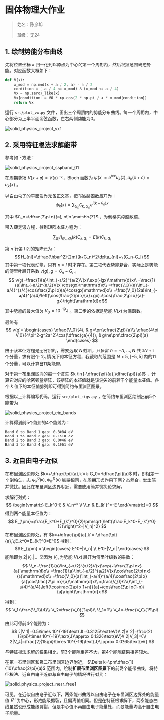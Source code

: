 # 固体物理大作业

> 姓名：陈彦旭
>
> 班级：无24

## 1. 绘制势能分布曲线

先将位置坐标 $x$ 归一化到以原点为中心的第一个周期内，然后根据范围确定势能。对应函数大概如下：

```python
def V(x):
    x_mod = np.mod(x + a / 2, a) - a / 2
    condition = (-a / 4 <= x_mod) & (x_mod <= a / 4)
    Vx = np.zeros_like(x)
    Vx[condition] = V0 * np.cos(2 * np.pi / a * x_mod[condition])
    return Vx
```

运行 `src/plot_vx.py` 文件，画出三个周期内的势能分布曲线。每一个周期内，中心部分为上半平面余弦函数，左右两侧势能为0。

![solid_physics_project_vx1](https://cdn.jsdelivr.net/gh/DerrickMarcus/picgo_image/images/solid_physics_project_vx1.png)



## 2. 采用特征根法求解能带

参考如下方法：

![solid_physics_project_sspband_01](https://cdn.jsdelivr.net/gh/DerrickMarcus/picgo_image/images/solid_physics_project_sspband_01.png)

在周期势场 $V(x+a)=V(x)$ 下，Bloch 函数为 $\psi(x)=e^{ikx}u_k(x),\,u_k(x+a)=u_k(x)$  。

以自由电子的平面波为完备正交基，把布洛赫函数展开为：
$$
\psi_k(x)=\sum_{G_n} C_{k,G_n}e^{i(k+G_n)x}
$$

其中 $G_n=\dfrac{2\pi n}{a}, n\in \mathbb{Z}$ ，为倒格矢的整数倍。

带入薛定谔方程，得到矩阵本征方程为：

$$
\sum_{G_l}H_{G_n,G_l}(k)C_{k,G_l}=E(k)C_{k,G_l}
$$

第 $n$ 行第 $l$ 列的矩阵元为：
$$
H_{nl}=\dfrac{\hbar^2}{2m}(k+G_n)^2\delta_{nl}+v(G_n-G_l)
$$
其中第一项代表动能，只有 $n=l$ 时才存在。第二项代表势能耦合，实际上是势能的傅里叶展开系数 $v(g), g=G_n-G_l$ 。
$$
v(g)=\frac{1}{a}\int_{-a/2}^{a/2}V(x)\exp(-igx)\mathrm{d}x\\
=\frac{1}{a}\int_{-a/2}^{a/2}V(x)\cos(gx)\mathrm{d}x\\
=\frac{V_0}{a}\int_{-a/4}^{a/4}\cos\frac{2\pi x}{a}\cos(gx)\mathrm{d}x\\
=\frac{V_0}{2a}\int_{-a/4}^{a/4}\left(\cos(\frac{2\pi x}{a}+gx)+\cos(\frac{2\pi x}{a}-gx)\right)\mathrm{d}x
$$

其中势能的最大值为 $V_0=10^{-19}\text{J}$ 。第二步的依据是势能 $V(x)$ 为偶函数。

最终有：
$$
v(g)=
\begin{cases}
\dfrac{V_0}{4}, & g=\pm\cfrac{2\pi}{a}\\
\dfrac{4\pi V_0}{4\pi^2-g^2a^2}\cos(\dfrac{ga}{4}), & g\ne\pm\cfrac{2\pi}{a}
\end{cases}
$$

由于该本征方程是无穷阶的，需要选取 $N$ 截断，只保留 $n=-N,...,N$ 共 $2N+1$ 个分量，求有限个 $G_n$ 情况下的本征方程。我截取的范围是 $N=5,[-5, 5]$ 内的11个分量，可以计算出11条能带。

对于第一布里渊区内的每一个波矢 $k \in [-\dfrac{\pi}{a},\dfrac{\pi}{a}]$ ，计算它对应的哈密顿量矩阵，该矩阵的本征值就是该波矢的前若干个能量本征值。各个 $k$ 值下的本征值排列即可得到简约布里渊区图景。

根据以上计算编写代码，运行 `src/plot_eigs.py` ，在简约布里渊区绘制出前5个能带为：

![solid_physics_project_eig_bands](https://cdn.jsdelivr.net/gh/DerrickMarcus/picgo_image/images/solid_physics_project_eig_bands.png)

计算得到前5个能带的4个能隙为：

```text
Band 0 to Band 1 gap: 0.3084 eV
Band 1 to Band 2 gap: 0.1510 eV
Band 2 to Band 3 gap: 0.0046 eV
Band 3 to Band 4 gap: 0.1061 eV
```



## 3. 近自由电子近似

在布里渊区边界处 $k=+\dfrac{\pi}{a},k'=k-G_0=-\dfrac{\pi}{a}$ 时，即相差一个倒格矢，态 $\psi_k^0(x),\psi_{k'}^0(x)$ 能量相同，在周期形式作用下两个态耦合，发生简并微扰。因此在布里渊区边界附近，需要使用简并微扰论求解。

求解行列式：
$$
\begin{vmatrix}
E_k^0-E & V_n^* \\
V_n & E_{k'}^*-E
\end{vmatrix}=0
$$
得到两个能量本征值为：
$$
E_{\pm}=\frac{E_k^0+E_{k'}^0}{2}\pm\sqrt{\left(\frac{E_k^0-E_{k'}^0}{2}\right)^2+|V_n|^2}
$$
在布里渊区边界处，有 $k=+\dfrac{\pi}{a},k'=-\dfrac{\pi}{a},\;E_k^0=E_{k'}^0=E^0$ 得到：
$$
E_{\pm} =
\begin{cases}
E^0+|V_n| \\
E^0-|V_n|
\end{cases}
$$
能隙即为 $2|V_n|$ 。又因为 $V_n$ 为势能 $V(x)$ 展开为傅里叶级数的系数：
$$
V_n=\frac{1}{a}\int_{-a/2}^{a/2}V(x)\exp(-i\frac{2\pi nx}{a})\mathrm{d}x\\
=\frac{1}{a}\int_{-a/2}^{a/2}V(x)\cos\frac{2\pi nx}{a}\mathrm{d}x\\
=\frac{V_0}{a}\int_{-a/4}^{a/4}\cos\frac{2\pi x}{a}\cos\frac{2\pi nx}{a}\mathrm{d}x\\
=\frac{V_0}{2a}\int_{-a/4}^{a/4}\left(\cos\frac{2\pi x(1+n)}{a}+\cos\frac{2\pi x(1-n)}{a}\right)\mathrm{d}x
$$

得到：
$$
V_1=\frac{V_0}{4}\\
V_2=\frac{V_0}{3\pi}\\
V_3=0\\
V_4=-\frac{V_0}{15\pi}
$$
由此可得前4个能隙为：
$$
2|V_1|=0.5\times 10^{-19}\text{J}=0.3125\text{eV}\\
2|V_2|=\frac{2}{3\pi}\times 10^{-19}\text{J}\approx 0.1326\text{eV}\\
2|V_3|=0\\
2|V_4|=\frac{2}{15\pi}\times 10^{-19}\text{J}\approx 0.0265\text{eV}
$$



与特征根法求解的结果相比，前3个能隙相差不大，第4个能隙结果相差较大。



在第一布里渊区和第二布里渊区边界附近， $\Delta k=\pm\dfrac{1}{10}\dfrac{2\pi}{a}$ 范围内，绘制**扩展布里渊区图景**下的前两个能带曲线，将特征根法、近自由电子近似与自由电子的情况进行对比：

![solid_physics_project_near_free1](https://cdn.jsdelivr.net/gh/DerrickMarcus/picgo_image/images/solid_physics_project_near_free1.png)

可见，在近似自由电子近似下，两条能带曲线以自由电子在布里渊区边界处的能量值 $E^0$ 为中心，形成能级劈裂，且偏离值相同。但是在特征根求解下，两条能态曲线虽然也形成能级劈裂，但是中心值不再自由电子能量处，而是能量均高于自由电子能量。
